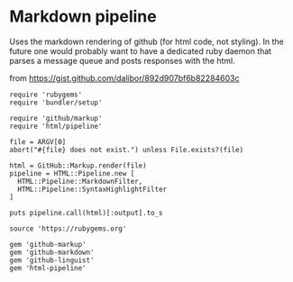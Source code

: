 Markdown pipeline
=================

Uses the markdown rendering of github (for html code, not styling). In the future one would probably want to have a dedicated ruby daemon that parses a message queue and posts responses with the html.

from
https://gist.github.com/dalibor/892d907bf6b82284603c

```
require 'rubygems'
require 'bundler/setup'

require 'github/markup'
require 'html/pipeline'

file = ARGV[0]
abort("#{file} does not exist.") unless File.exists?(file)

html = GitHub::Markup.render(file)
pipeline = HTML::Pipeline.new [
  HTML::Pipeline::MarkdownFilter,
  HTML::Pipeline::SyntaxHighlightFilter
]

puts pipeline.call(html)[:output].to_s
```

```
source 'https://rubygems.org'

gem 'github-markup'
gem 'github-markdown'
gem 'github-linguist'
gem 'html-pipeline'
```